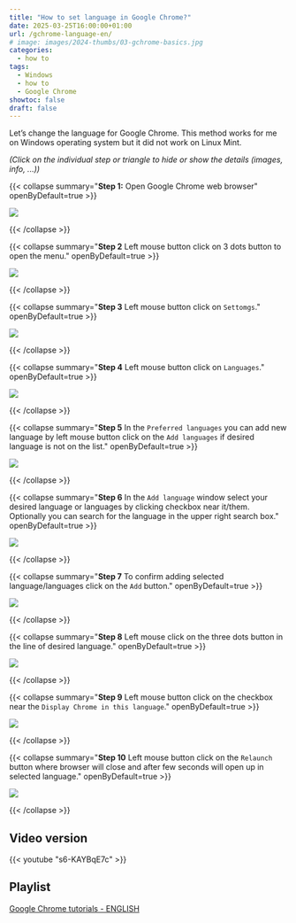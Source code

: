 ```yaml
---
title: "How to set language in Google Chrome?"
date: 2025-03-25T16:00:00+01:00
url: /gchrome-language-en/
# image: images/2024-thumbs/03-gchrome-basics.jpg
categories: 
  - how to
tags: 
  - Windows
  - how to
  - Google Chrome
showtoc: false
draft: false
---
```


Let’s change the language for Google Chrome. This method works for me on Windows operating system but it did not work on Linux Mint.

*(Click on the individual step or triangle to hide or show the details (images, info, ...))*

{{< collapse summary="**Step 1:** Open Google Chrome web browser" openByDefault=true >}}

   ![](/images/Google-Chrome/GChrome_desktop_shortcut.jpeg) 

{{< /collapse >}}

{{< collapse summary="**Step 2** Left mouse button click on 3 dots button to open the menu." openByDefault=true >}}

   ![](/images/Google-Chrome/En_-_GChrome_-_3_dots_btn.jpeg) 

{{< /collapse >}}

{{< collapse summary="**Step 3** Left mouse button click on `Settomgs`." openByDefault=true >}}
   
   ![](/images/Google-Chrome/En_-_GChrome_menu_-_Settings_btn.jpeg)

{{< /collapse >}}

{{< collapse summary="**Step 4** Left mouse button click on `Languages`." openByDefault=true >}}

   ![](/images/Google-Chrome/En_-_GChrome_Settings_-_Language_btn.jpeg)

{{< /collapse >}}

{{< collapse summary="**Step 5** In the `Preferred languages` you can add new language by left mouse button click on the `Add languages` if desired language is not on the list." openByDefault=true >}}
   
   ![](/images/Google-Chrome/En_-_GChrome_Settings_-_Languages_btn_-_Add_languages_btn.jpeg)

{{< /collapse >}}

{{< collapse summary="**Step 6** In the `Add language` window select your desired language or languages by clicking checkbox near it/them. Optionally you can search for the language in the upper right search box." openByDefault=true >}}
   
   ![](/images/Google-Chrome/En_-_GChrome_Settings_-_Languages_btn_-_Add_languages_btn_-_check_lang.jpeg)

{{< /collapse >}}

{{< collapse summary="**Step 7** To confirm adding selected language/languages click on  the `Add` button." openByDefault=true >}}
   
   ![](/images/Google-Chrome/En_-_GChrome_Settings_-_Languages_btn_-_Add_languages_btn_-_Add_btn.jpeg)

{{< /collapse >}}

{{< collapse summary="**Step 8** Left mouse click on the three dots button in the line of desired language." openByDefault=true >}}
   
   ![](/images/Google-Chrome/En_-_GChrome_Settings_-_Languages_btn_-_Lang._3_dots.jpeg)

{{< /collapse >}}

{{< collapse summary="**Step 9** Left mouse button click on the checkbox near the `Display Chrome in this language`." openByDefault=true >}}
   
   ![](/images/Google-Chrome/En_-_GChrome_Settings_-_Languages_btn_-_Display_Chrome_in_lang.jpeg)

{{< /collapse >}}

{{< collapse summary="**Step 10** Left mouse button click on the `Relaunch` button where browser will close and after few seconds will open up in selected language." openByDefault=true >}}
   
   ![](/images/Google-Chrome/En_-_GChrome_Settings_-_Languages_btn_-_Relaunch.jpeg)

{{< /collapse >}}

## Video version

{{< youtube "s6-KAYBqE7c" >}}

## Playlist

[Google Chrome tutorials - ENGLISH](https://www.youtube.com/playlist?list=PLbvZxzmdNckyQKS45307M3BBSR6hKSDGY "Click/tap to open the YouTube playlist")